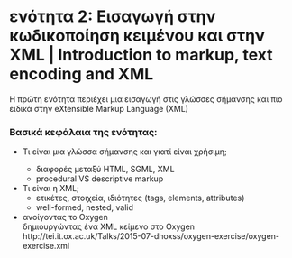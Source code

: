 <h1>ενότητα 2: Εισαγωγή στην κωδικοποίηση κειμένου και στην XML | Introduction to markup, text encoding and XML  </h1>
Η πρώτη ενότητα περιέχει μια εισαγωγή στις γλώσσες σήμανσης και πιο ειδικά στην eXtensible Markup Language (XML) </lb>

 <h3>Βασικά κεφάλαια της ενότητας:</h3>
<ul>
<li>Τι είναι μια γλώσσα σήμανσης και γιατί είναι χρήσιμη; </li>
<ul><li>διαφορές μεταξύ HTML, SGML, XML</li>
<li>procedural VS descriptive markup</li>
</ul>

<li>Τι είναι η XML; 
<ul>
<li>ετικέτες, στοιχεία, ιδιότητες (tags, elements, attributes) </li>
<li>well-formed, nested, valid</li></ul>
</li>

<li>ανοίγοντας το Oxygen</li>
δημιουργώντας ένα XML κείμενο στο Oxygen<lb/>
http://tei.it.ox.ac.uk/Talks/2015-07-dhoxss/oxygen-exercise/oxygen-exercise.xml

</ul>
